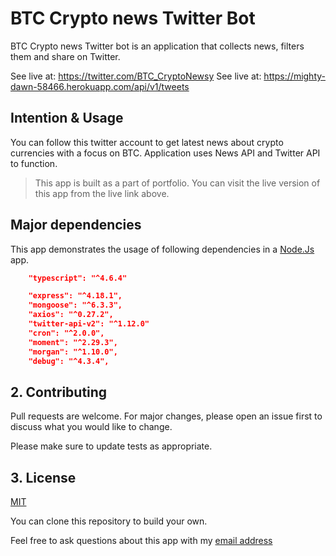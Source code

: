 # BTC Crypto news Twitter Bot

BTC Crypto news Twitter bot is an application that collects news, filters them and share on Twitter.

See live at: https://twitter.com/BTC_CryptoNewsy
See live at: https://mighty-dawn-58466.herokuapp.com/api/v1/tweets

## Intention & Usage

You can follow this twitter account to get latest news about crypto currencies with a focus on BTC. Application uses News API and Twitter API to function.

> This app is built as a part of portfolio. You can visit the live version of this app from the live link above.

## Major dependencies

This app demonstrates the usage of following dependencies in a [Node.Js](https://nodejs.org/en/) app.

```json
    "typescript": "^4.6.4"

    "express": "^4.18.1",
    "mongoose": "^6.3.3",
    "axios": "^0.27.2",
    "twitter-api-v2": "^1.12.0"
    "cron": "^2.0.0",
    "moment": "^2.29.3",
    "morgan": "^1.10.0",
    "debug": "^4.3.4",
```

## 2. Contributing

Pull requests are welcome. For major changes, please open an issue first to discuss what you would like to change.

Please make sure to update tests as appropriate.

## 3. License

[MIT](https://choosealicense.com/licenses/mit/)

You can clone this repository to build your own.

Feel free to ask questions about this app with my [email address](mailto:mustafasaitonal@outlook.com)
